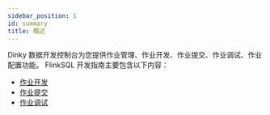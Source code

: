 ```yaml
---
sidebar_position: 1
id: summary
title: 概述
---
```





Dinky 数据开发控制台为您提供作业管理、作业开发、作业提交、作业调试、作业配置功能。
FlinkSQL 开发指南主要包含以下内容：
   - [作业开发](../../job_dev/flinksql_guide/flinksql_job_dev)
   - [作业提交](../../job_dev/flinksql_guide/flinksql_job_submit)
   - [作业调试](../../job_dev/flinksql_guide/job_debug)